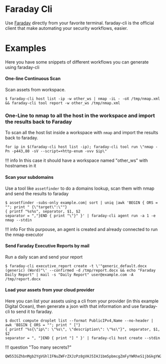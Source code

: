 # Faraday Cli

Use [Faraday](https://faradaysec.com/) directly from your favorite terminal. faraday-cli is the official client that make automating your security workflows, easier.

<script src="https://asciinema.org/a/384132.js" id="asciicast-384132" async data-autoplay="false" data-size="small"></script>


# Examples

Here you have some snippets of different workflows you can generate using faraday-cli

#### One-line Continuous Scan

Scan assets from workspace.

```shell
$ faraday-cli host list -ip -w other_ws | nmap -iL - -oX /tmp/nmap.xml && faraday-cli tool report -w other_ws /tmp/nmap.xml
```

### One-Line to nmap to all the host in the workspace and import the results back to Faraday

To scan all the host list inside a workspace with ```nmap``` and import the results back to faraday.

```shell
for ip in $(faraday-cli host list -ip); faraday-cli tool run \"nmap -Pn -p443,80 -sV --script=+http-enum -vvv $ip\"
```



!!! info In this case it should have a workspace named "other_ws" with  hostnames in it

#### Scan your subdomains

Use a tool like ```assetfinder``` to do a domains lookup, scan them with nmap and send the results to faraday

```shell
$ assetfinder -subs-only example.com| sort | uniq |awk 'BEGIN { ORS = ""; print " {\"target\":\""}
{ printf "%s%s", separator, $1, $2
separator = ","}END { print "\"}" }' | faraday-cli agent run -a 1 -e nmap --stdin
```
!!! info For this purpouse, an agent is created and already connected to run the nmap executor

#### Send Faraday Executive Reports by mail

Run a daily scan and send your report

```shell
$ faraday-cli executive_report create -t \'"generic_default.docx (generic) (Word)"\' --confirmed -d /tmp/report.docx && echo "Faraday Daily Report" | mail -s "Daily Report" user@example.com -A /tmp/report.docx
```

#### Load your assets from your cloud provider

Here you can list your assets using a cli from your provider (in this example Digital Ocean), then generate a json with that information and use faraday-cli to send it to faraday.

```shell
$ doctl compute droplet list --format PublicIPv4,Name --no-header | awk 'BEGIN { ORS = ""; print " ["}
{ printf "%s{\"ip\": \"%s\", \"description\": \"%s\"}", separator, $1, $2
separator = ", "}END { print "] " }' | faraday-cli host create --stdin
```


!!! question "Too many secrets?"
```
QW55IGZhbnMgb2YgVGhlIFNuZWFrZXJzPz8gVHJ5IHJ1bm5pbmcgZmFyYWRheS1jbGkgYWZ0ZXIgc2V0dGluZyB0aGlzICJleHBvcnQgS0FLRVJfTU9ERT0xIg
```
